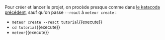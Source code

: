 Pour créer et lancer le projet, on procède presque comme dans [le katacoda précédent](https://www.katacoda.com/domq/scenarios/meteor-intro), sauf qu'on passe `--react` à `meteor create` :

- `meteor create --react tutorial`{{execute}}
- `cd tutorial`{{execute}}
- `meteor`{{execute}}
